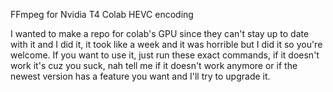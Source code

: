 FFmpeg for Nvidia T4 Colab HEVC encoding

I wanted to make a repo for colab's GPU since they can't stay up to date with it and I did it, it took like a week and it was horrible but I did it so you're welcome. If you want to use it, just run these exact commands, if it doesn't work it's cuz you suck, nah tell me if it doesn't work anymore or if the newest version has a feature you want and I'll try to upgrade it.
